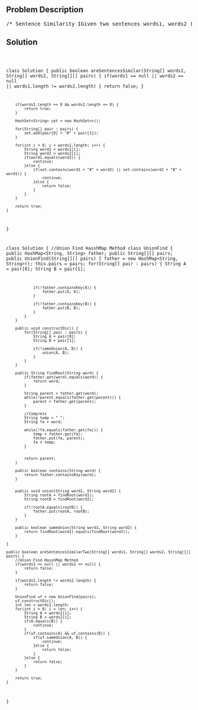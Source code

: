 <!--
<style>
  body { font-family: Arial, sans-serif; }
  .container { max-width: 700px; margin: 0 auto; padding: 10px; }
  .comment-block { background-color: #f9f9f9; padding: 10px; border-left: 5px solid #ccc; overflow-wrap: break-word; white-space: pre-wrap; }
  .code-block { background-color: #f4f4f4; padding: 10px; border: 1px solid #ddd; overflow-wrap: break-word; white-space: pre-wrap; }
</style>
-->

<div class='container'>
<h2>Problem Description</h2>
<div class='comment-block'>
<pre>
/* Sentence Similarity IGiven two sentences words1, words2 (each represented as an array ofstrings),and a list of similar word pairs pairs, determine if two sentences aresimilar.For example, "great acting skills" and "fine drama talent" are similar,if the similar word pairs are pairs = [["great", "fine"],["acting","drama"], ["skills","talent"]].Note that the similarity relation is not transitive.For example,if "great" and "fine" are similar,and "fine" and "good" are similar,"great" and "good" are not necessarily similar.However, similarity is symmetric.For example, "great" and "fine" being similar is the same as "fine" and"great" being similar.Also, a word is always similar with itself.For example, the sentences words1 = ["great"], words2 = ["great"], pairs =[] are similar,even though there are no specified similar word pairs.Finally, sentences can only be similar if they have the same number ofwords.So a sentence like words1 = ["great"] can never be similar to words2 =["doubleplus","good"].Note:The length of words1 and words2 will not exceed 1000.The length of pairs will not exceed 2000.The length of each pairs[i] will be 2.The length of each words[i] and pairs[i][j] will be in the range [1, 20].*//* Sentence Similarity IIGiven two sentences words1, words2 (each represented as an array ofstrings),and a list of similar word pairs pairs, determine if two sentences aresimilar.For example, words1 = ["great", "acting", "skills"] and words2 = ["fine","drama", "talent"]are similar, if the similar word pairs are pairs = [["great", "good"],["fine", "good"], ["acting","drama"], ["skills","talent"]].Note that the similarity relation is transitive.For example, if "great" and "good" are similar, and "fine" and "good" aresimilar,then "great" and "fine" are similar.Similarity is also symmetric.For example, "great" and "fine" being similar is the same as "fine" and"great" being similar.Also, a word is always similar with itself.For example, the sentences words1 = ["great"], words2 = ["great"], pairs =[] are similar,even though there are no specified similar word pairs.Finally, sentences can only be similar if they have the same number ofwords.So a sentence like words1 = ["great"] can never be similar to words2 =["doubleplus","good"].Note:The length of words1 and words2 will not exceed 1000.The length of pairs will not exceed 2000.The length of each pairs[i] will be 2.The length of each words[i] and pairs[i][j] will be in the range [1, 20].*/</pre>
</div>

<h2>Solution</h2>
<div class='code-block'>
<pre><code class='language-java'>

class Solution {
    public boolean areSentencesSimilar(String[] words1, String[] words2, String[][] pairs) {
        if(words1 == null || words2 == null || words1.length != words2.length) {
            return false;
        }
        
        if(words1.length == 0 && words2.length == 0) {
            return true;
        }
        
        HashSet<String> set = new HashSet<>();
        
        for(String[] pair : pairs) {
            set.add(pair[0] + "#" + pair[1]);
        }
        
        for(int i = 0; i < words1.length; i++) {
            String word1 = words1[i];
            String word2 = words2[i];
            if(word1.equals(word2)) {
                continue;
            }else {
                if(set.contains(word1 + "#" + word2) || set.contains(word2 + "#" + word1)) {
                    continue;
                }else {
                    return false;
                }
            }
        }
        
        return true;  
    }
}



class Solution {
    //Union Find HasshMap Method
     class UnionFind {
        public HashMap<String, String> father;
        public String[][] pairs;
        public UnionFind(String[][] pairs) {
            father = new HashMap<String, String>();
            this.pairs = pairs;
            for(String[] pair : pairs) {
                String A = pair[0];
                String B = pair[1];

                if(!father.containsKey(A)) {
                    father.put(A, A);
                }

                if(!father.containsKey(B)) {
                    father.put(B, B);
                }            
            }
        }
        
        public void constructDic() {
            for(String[] pair : pairs) {
                String A = pair[0];
                String B = pair[1];
                
                if(!sameUnion(A, B)) {
                    union(A, B);
                }
            }       
        }
        
        public String findRoot(String word) {
            if(father.get(word).equals(word)) {
                return word;
            }
            
            String parent = father.get(word);
            while(!parent.equals(father.get(parent))) {
                parent = father.get(parent);
            }
            
            //Compress
            String temp = " ";
            String fa = word;
            
            while(!fa.equals(father.get(fa))) {
                temp = father.get(fa);
                father.put(fa, parent);
                fa = temp;
            }
            
            
            return parent;  
        }
        
        public boolean contains(String word) {
            return father.containsKey(word);
        }
        
        
        public void union(String word1, String word2) {
            String rootA = findRoot(word1);
            String rootB = findRoot(word2);
            
            if(!rootA.equals(rootB)) {
                father.put(rootA, rootB);
            }
        }
        
        public boolean sameUnion(String word1, String word2) {
            return findRoot(word1).equals(findRoot(word2));
        }
     
    }
    
    public boolean areSentencesSimilarTwo(String[] words1, String[] words2, String[][] pairs) {
        //Union Find HasshMap Method
        if(words1 == null || words2 == null) {
            return false;
        }
        
        if(words1.length != words2.length) {
            return false;
        }
        
        UnionFind uf = new UnionFind(pairs);
        uf.constructDic();
        int len = words1.length;
        for(int i = 0; i < len; i++) {
            String A = words1[i];
            String B = words2[i];
            if(A.equals(B)) {
                continue;
            }
            if(uf.contains(A) && uf.contains(B)) {
                if(uf.sameUnion(A, B)) {
                    continue;
                }else {
                    return false;
                }
            }else {
                return false;
            }   
        }
        
        return true;  
    }
}</code></pre>
</div>
</div>
